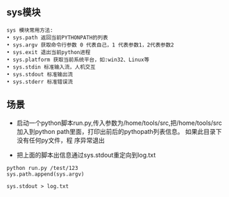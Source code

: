 ## sys模块

```
sys 模块常用方法:
• sys.path 返回当前PYTHONPATH的列表
• sys.argv 获取命令行参数 0 代表自己，1 代表参数1，2代表参数2
• sys.exit 退出当前python进程
• sys.platform 获取当前系统平台，如:win32、Linux等
• sys.stdin 标准输入流，人机交互
• sys.stdout 标准输出流
• sys.stderr 标准错误流
```

## 场景

* 启动一个python脚本run.py,传入参数为/home/tools/src,把/home/tools/src加入到python path里面，打印出前后的pythopath列表信息。 如果此目录下没有任何py文件，程 序异常退出

* 把上面的脚本出信息通过sys.stdout重定向到log.txt



```
python run.py /test/123
sys.path.append(sys.argv)

sys.stdout > log.txt
```



